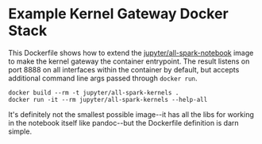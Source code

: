 # Example Kernel Gateway Docker Stack

This Dockerfile shows how to extend the [jupyter/all-spark-notebook](https://hub.docker.com/r/jupyter/all-spark-notebook) image to make the kernel gateway the container entrypoint. The result listens on port 8888 on all interfaces within the container by default, but accepts additional command line args passed through `docker run`.

```
docker build --rm -t jupyter/all-spark-kernels .
docker run -it --rm jupyter/all-spark-kernels --help-all
```

It's definitely not the smallest possible image--it has all the libs for working in the notebook itself like pandoc--but the Dockerfile definition is darn simple.